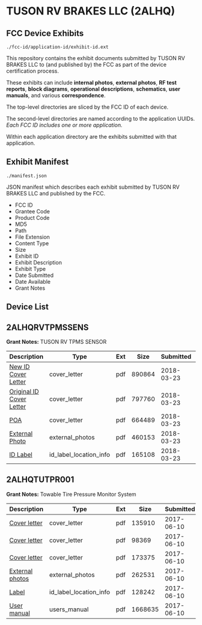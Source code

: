 # TUSON RV BRAKES LLC (2ALHQ)
## FCC Device Exhibits

```
./fcc-id/application-id/exhibit-id.ext
```

This repository contains the exhibit documents submitted by TUSON RV BRAKES LLC to (and published by) the FCC as part of the device certification process.

These exhibits can include **internal photos**, **external photos**, **RF test reports**, **block diagrams**, **operational descriptions**, **schematics**, **user manuals**, and various **correspondence**.

The top-level directories are sliced by the FCC ID of each device.

The second-level directories are named according to the application UUIDs. *Each FCC ID includes one or more application.*

Within each application directory are the exhibits submitted with that application. 

## Exhibit Manifest

```
./manifest.json
```

JSON manifest which describes each exhibit submitted by TUSON RV BRAKES LLC and published by the FCC.

- FCC ID
- Grantee Code
- Product Code
- MD5
- Path
- File Extension
- Content Type
- Size
- Exhibit ID
- Exhibit Description
- Exhibit Type
- Date Submitted
- Date Available
- Grant Notes

## Device List
## 2ALHQRVTPMSSENS
**Grant Notes:** TUSON RV TPMS SENSOR

| Description | Type | Ext | Size | Submitted | Available |
| ----------- | ---- | --- | ---- | --------- | --------- |
| [New ID Cover Letter](2ALHQRVTPMSSENS/7b316599b11c7f3eb974d0a0a024fa97/3792414.pdf) | cover_letter | pdf | 890864 | 2018-03-23 | 2018-03-23 |
| [Original ID Cover Letter](2ALHQRVTPMSSENS/7b316599b11c7f3eb974d0a0a024fa97/3792415.pdf) | cover_letter | pdf | 797760 | 2018-03-23 | 2018-03-23 |
| [POA](2ALHQRVTPMSSENS/7b316599b11c7f3eb974d0a0a024fa97/3792416.pdf) | cover_letter | pdf | 664489 | 2018-03-23 | 2018-03-23 |
| [External Photo](2ALHQRVTPMSSENS/7b316599b11c7f3eb974d0a0a024fa97/3792412.pdf) | external_photos | pdf | 460153 | 2018-03-23 | 2018-03-23 |
| [ID Label](2ALHQRVTPMSSENS/7b316599b11c7f3eb974d0a0a024fa97/3792413.pdf) | id_label_location_info | pdf | 165108 | 2018-03-23 | 2018-03-23 |
## 2ALHQTUTPR001
**Grant Notes:** Towable Tire Pressure Monitor System

| Description | Type | Ext | Size | Submitted | Available |
| ----------- | ---- | --- | ---- | --------- | --------- |
| [Cover letter](2ALHQTUTPR001/db82868bb5c7351d444120b6cb76e6c7/3420975.pdf) | cover_letter | pdf | 135910 | 2017-06-10 | 2017-06-10 |
| [Cover letter](2ALHQTUTPR001/db82868bb5c7351d444120b6cb76e6c7/3420976.pdf) | cover_letter | pdf | 98369 | 2017-06-10 | 2017-06-10 |
| [Cover letter](2ALHQTUTPR001/db82868bb5c7351d444120b6cb76e6c7/3420977.pdf) | cover_letter | pdf | 173375 | 2017-06-10 | 2017-06-10 |
| [External photos](2ALHQTUTPR001/db82868bb5c7351d444120b6cb76e6c7/3420978.pdf) | external_photos | pdf | 262531 | 2017-06-10 | 2017-06-10 |
| [Label](2ALHQTUTPR001/db82868bb5c7351d444120b6cb76e6c7/3420979.pdf) | id_label_location_info | pdf | 128242 | 2017-06-10 | 2017-06-10 |
| [User manual](2ALHQTUTPR001/db82868bb5c7351d444120b6cb76e6c7/3420980.pdf) | users_manual | pdf | 1668635 | 2017-06-10 | 2017-06-10 |
